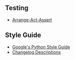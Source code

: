 ## Testing
* [Arrange-Act-Assert](https://realpython.com/pytest-python-testing/)

## Style Guide
* [Google's Python Style Guide](https://google.github.io/styleguide/pyguide.html)
* [Changelog Descriptions](https://google.github.io/eng-practices/review/developer/cl-descriptions.html)
